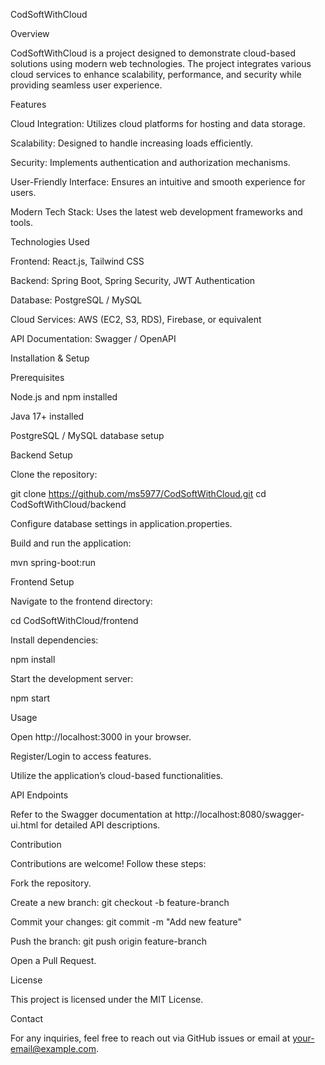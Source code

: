 CodSoftWithCloud

Overview

CodSoftWithCloud is a project designed to demonstrate cloud-based solutions using modern web technologies. The project integrates various cloud services to enhance scalability, performance, and security while providing seamless user experience.

Features

Cloud Integration: Utilizes cloud platforms for hosting and data storage.

Scalability: Designed to handle increasing loads efficiently.

Security: Implements authentication and authorization mechanisms.

User-Friendly Interface: Ensures an intuitive and smooth experience for users.

Modern Tech Stack: Uses the latest web development frameworks and tools.

Technologies Used

Frontend: React.js, Tailwind CSS

Backend: Spring Boot, Spring Security, JWT Authentication

Database: PostgreSQL / MySQL

Cloud Services: AWS (EC2, S3, RDS), Firebase, or equivalent

API Documentation: Swagger / OpenAPI

Installation & Setup

Prerequisites

Node.js and npm installed

Java 17+ installed

PostgreSQL / MySQL database setup

Backend Setup

Clone the repository:

git clone https://github.com/ms5977/CodSoftWithCloud.git
cd CodSoftWithCloud/backend

Configure database settings in application.properties.

Build and run the application:

mvn spring-boot:run

Frontend Setup

Navigate to the frontend directory:

cd CodSoftWithCloud/frontend

Install dependencies:

npm install

Start the development server:

npm start

Usage

Open http://localhost:3000 in your browser.

Register/Login to access features.

Utilize the application’s cloud-based functionalities.

API Endpoints

Refer to the Swagger documentation at http://localhost:8080/swagger-ui.html for detailed API descriptions.

Contribution

Contributions are welcome! Follow these steps:

Fork the repository.

Create a new branch: git checkout -b feature-branch

Commit your changes: git commit -m "Add new feature"

Push the branch: git push origin feature-branch

Open a Pull Request.

License

This project is licensed under the MIT License.

Contact

For any inquiries, feel free to reach out via GitHub issues or email at your-email@example.com.

